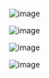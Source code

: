 
![image](https://github.com/ta1789/Mental-Health-AI-Chatbot-Subscription-Based-Lean-Startup-Management/assets/95016288/6435de44-6948-481e-996c-aba3cd1c8779)

![image](https://github.com/ta1789/Mental-Health-AI-Chatbot-Subscription-Based-Lean-Startup-Management/assets/95016288/82ca59f7-f55f-4abd-85ed-e72c38b77781)

![image](https://github.com/ta1789/Mental-Health-AI-Chatbot-Subscription-Based-Lean-Startup-Management/assets/95016288/53fe9768-27ed-4547-a652-947f518c046e)

![image](https://github.com/ta1789/Mental-Health-AI-Chatbot-Subscription-Based-Lean-Startup-Management/assets/95016288/f0928ef9-8d77-4a09-acf3-1e473a30108d)




